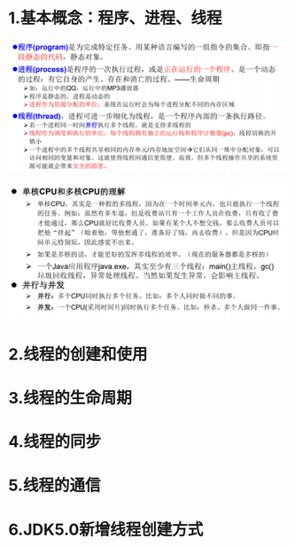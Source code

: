# 1.基本概念：程序、进程、线程

![title](https://raw.githubusercontent.com/XJZ-0707/imge/master/gitnote/2019/09/25/%E7%BA%BF%E7%A8%8B%E6%A6%82%E5%BF%B5-1569418415184.jpg)

![title](https://raw.githubusercontent.com/XJZ-0707/imge/master/gitnote/2019/09/25/%E7%BA%BF%E7%A8%8B%E6%A6%82%E5%BF%B52-1569418459836.jpg)







# 2.线程的创建和使用

# 3.线程的生命周期

# 4.线程的同步

# 5.线程的通信

# 6.JDK5.0新增线程创建方式